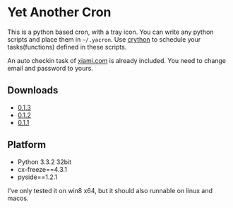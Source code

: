 # Yet Another Cron

This is a python based cron, with a tray icon. You can write any python scripts and place them in `~/.yacron`. Use [crython](https://github.com/ahawker/crython) to schedule your tasks(functions) defined in these scripts.

An auto checkin task of [xiami.com](http://xiami.com) is already included. You need to change email and password to yours.

## Downloads

* [0.1.3](http://file.answeror.com/yacron-0.1.3-win32.msi)
* [0.1.2](http://file.answeror.com/yacron-0.1.2-win32.msi)
* [0.1.1](http://file.answeror.com/yacron-0.1.1-win32.msi)

## Platform

* Python 3.3.2 32bit
* cx-freeze==4.3.1
* pyside==1.2.1

I've only tested it on win8 x64, but it should also runnable on linux and macos.
